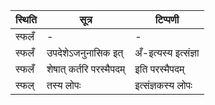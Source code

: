 | स्थिति | सूत्र | टिप्पणी |
| ----- | ------- | ------ |
| स्फलँ | - | - |
| स्फलँ | उपदेशेऽजनुनासिक इत् | अँ-इत्यस्य इत्संज्ञा |
| स्फलँ | शेषात् कर्तरि परस्मैपदम् | इति परस्मैपदम् |
| स्फल् | तस्य लोपः | इत्संज्ञकस्य लोपः |

